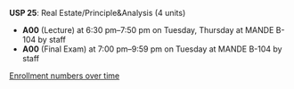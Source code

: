 **USP 25**: Real Estate/Principle&Analysis (4 units)

- **A00** (Lecture) at 6:30 pm–7:50 pm on Tuesday, Thursday at MANDE B-104 by staff
- **A00** (Final Exam) at 7:00 pm–9:59 pm on Tuesday at MANDE B-104 by staff

[Enrollment numbers over time](./USP25.tsv)
